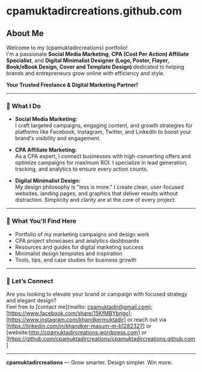 # cpamuktadircreations.github.com

## About Me

Welcome to my (cpamuktadircreations) portfolio!  
I'm a passionate **Social Media Marketing**, **CPA (Cost Per Action) Affiliate Specialist**, and **Digital Minimalist Designer (Logo, Poster, Flayer, Book/eBook Design, Cover and Template Design)** dedicated to helping brands and entrepreneurs grow online with efficiency and style.

**Your Trusted Freelance & Digital Marketing Partner!**

---

### 🚀 What I Do

- **Social Media Marketing:**  
  I craft targeted campaigns, engaging content, and growth strategies for platforms like Facebook, Instagram, Twitter, and LinkedIn to boost your brand's visibility and engagement.

- **CPA Affiliate Marketing:**  
  As a CPA expert, I connect businesses with high-converting offers and optimize campaigns for maximum ROI. I specialize in lead generation, tracking, and analytics to ensure every action counts.

- **Digital Minimalist Design:**  
  My design philosophy is "less is more." I create clean, user-focused websites, landing pages, and graphics that deliver results without distraction. Simplicity and clarity are at the core of every project.

---

### 🌟 What You’ll Find Here

- Portfolio of my marketing campaigns and design work
- CPA project showcases and analytics dashboards
- Resources and guides for digital marketing success
- Minimalist design templates and inspiration
- Tools, tips, and case studies for business growth

---

### 🤝 Let’s Connect

Are you looking to elevate your brand or campaign with focused strategy and elegant design?  
Feel free to [contact me](mailto: cpamuktadir@gmail.com); [https://www.facebook.com/share/15KfMBYbngo]; [https://www.instagram.com/khandkermuktadir]  or reach out via [https://linkedin.com/in/khandker-masum-m-b1282327] or 
[website:http://cpamuktadircreations.wordpress.com] or [https://github.com/cpamuktadircreations/cpamuktadircreations.github.com]

---

**cpamuktadircreations** — Grow smarter. Design simpler. Win more.
